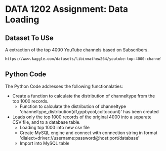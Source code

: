 # DATA 1202 Assignment: Data Loading #
## Dataset To USe ##
A extraction of the top 4000 YouTube channels based on Subscribers.
```bash
https://www.kaggle.com/datasets/libinmathew264/youtube-top-4000-channels-based-on-subscribers
```
## Python Code ##

The Python Code addresses the following functionalaties:
* Create a function to calculate the distribution of channeltype from the top 1000 records.
  * Function to calculate the distribution of channeltype 'channeltype_distribution(df,grpbycol,coltocount)' has been created
* Loads only the top 1000 records of the original 4000 into a separate CSV file, and to a database table. 
    * Loading top 1000 into new csv file
    * Create MySQL engine and connect with connection string in format 'dialect+driver://username:password@host:port/database'
    * Import into MySQL table
